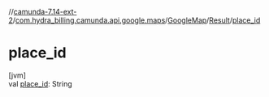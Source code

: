 //[camunda-7.14-ext-2](../../../../index.md)/[com.hydra_billing.camunda.api.google.maps](../../index.md)/[GoogleMap](../index.md)/[Result](index.md)/[place_id](place_id.md)

# place_id

[jvm]\
val [place_id](place_id.md): String
